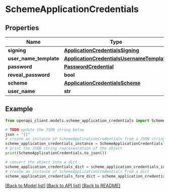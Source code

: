 # SchemeApplicationCredentials


## Properties

Name | Type | Description | Notes
------------ | ------------- | ------------- | -------------
**signing** | [**ApplicationCredentialsSigning**](ApplicationCredentialsSigning.md) |  | [optional] 
**user_name_template** | [**ApplicationCredentialsUsernameTemplate**](ApplicationCredentialsUsernameTemplate.md) |  | [optional] 
**password** | [**PasswordCredential**](PasswordCredential.md) |  | [optional] 
**reveal_password** | **bool** |  | [optional] 
**scheme** | [**ApplicationCredentialsScheme**](ApplicationCredentialsScheme.md) |  | [optional] 
**user_name** | **str** |  | [optional] 

## Example

```python
from openapi_client.models.scheme_application_credentials import SchemeApplicationCredentials

# TODO update the JSON string below
json = "{}"
# create an instance of SchemeApplicationCredentials from a JSON string
scheme_application_credentials_instance = SchemeApplicationCredentials.from_json(json)
# print the JSON string representation of the object
print(SchemeApplicationCredentials.to_json())

# convert the object into a dict
scheme_application_credentials_dict = scheme_application_credentials_instance.to_dict()
# create an instance of SchemeApplicationCredentials from a dict
scheme_application_credentials_form_dict = scheme_application_credentials.from_dict(scheme_application_credentials_dict)
```
[[Back to Model list]](../README.md#documentation-for-models) [[Back to API list]](../README.md#documentation-for-api-endpoints) [[Back to README]](../README.md)


